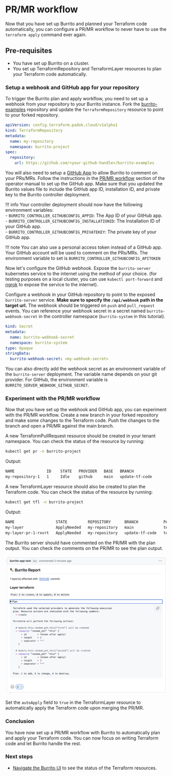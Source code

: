 # PR/MR workflow

Now that you have set up Burrito and planned your Terraform code automatically, you can configure a PR/MR workflow to never have to use the `terraform apply` command ever again.

## Pre-requisites

- You have set up Burrito on a cluster.
- You set up TerraformRepository and TerraformLayer resources to plan your Terraform code automatically.

### Setup a webhook and GitHub app for your repository

To trigger the Burrito plan and apply workflow, you need to set up a webhook from your repository to your Burrito instance.
Fork the [burrito-examples](https://github.com/padok-team/burrito-examples) repository and update the `TerraformRepository` resource to point to your forked repository.

```yaml
apiVersion: config.terraform.padok.cloud/v1alpha1
kind: TerraformRepository
metadata:
  name: my-repository
  namespace: burrito-project
spec:
  repository:
    url: https://github.com/<your-github-handle>/burrito-examples
```

You will also need to setup a [GitHub App](https://docs.github.com/en/apps/creating-github-apps/about-creating-github-apps/about-creating-github-apps) to allow Burrito to comment on your PRs/MRs. Follow the instructions in the [PR/MR workflow](../operator-manual/pr-mr-workflow.md#configuration) section of the operator manual to set up the GitHub app.
Make sure that you updated the Burrito values file to include the GitHub app ID, installation ID, and private key to the Burrito controller deployment.

!!! info
    Your controller deployment should now have the following environment variables:  
    - `BURRITO_CONTROLLER_GITHUBCONFIG_APPID`: The App ID of your GitHub app.  
    - `BURRITO_CONTROLLER_GITHUBCONFIG_INSTALLATIONID`: The Installation ID of your GitHub app.  
    - `BURRITO_CONTROLLER_GITHUBCONFIG_PRIVATEKEY`: The private key of your GitHub app.  

!!! note
    You can also use a personal access token instead of a GitHub app. Your GitHub account will be used to comment on the PRs/MRs.
    The environment variable to set is `BURRITO_CONTROLLER_GITHUBCONFIG_APITOKEN`

Now let's configure the GitHub webhook. Expose the `burrito-server` kubernetes service to the internet using the method of your choice. (for testing purposes on a local cluster, you can use `kubectl port-forward` and [ngrok](https://ngrok.com/) to expose the service to the internet).

Configure a webhook in your GitHub repository to point to the exposed `burrito-server` service. **Make sure to specify the `/api/webhook` path in the target url.** The webhook should be triggered on `push` and `pull_request` events. You can reference your webhook secret in a secret named `burrito-webhook-secret` in the controller namespace (`burrito-system` in this tutorial).

```yaml
kind: Secret
metadata:
  name: burrito-webhook-secret
  namespace: burrito-system
type: Opaque
stringData:
  burrito-webhook-secret: <my-webhook-secret>
```

You can also directly add the webhook secret as an environment variable of the `burrito-server` deployment. The variable name depends on your git provider. For GitHub, the environment variable is `BURRITO_SERVER_WEBHOOK_GITHUB_SECRET`.

### Experiment with the PR/MR workflow

Now that you have set up the webhook and GitHub app, you can experiment with the PR/MR workflow.
Create a new branch in your forked repository and make some changes to the Terraform code. Push the changes to the branch and open a PR/MR against the main branch.

A new TerraformPullRequest resource should be created in your tenant namespace. You can check the status of the resource by running:

```bash
kubectl get pr -n burrito-project
```

Output:

```bash
NAME              ID    STATE   PROVIDER   BASE   BRANCH
my-repository-1   1     Idle    github     main   update-tf-code
```

A new TerraformLayer resource should also be created to plan the Terraform code. You can check the status of the resource by running:

```bash
kubectl get tfl -n burrito-project
```

Output:

```bash
NAME                  STATE         REPOSITORY      BRANCH           PATH        LAST RESULT
my-layer              ApplyNeeded   my-repository   main             terraform   Plan: 3 to create, 0 to update, 0 to delete
my-layer-pr-1-rxvrt   ApplyNeeded   my-repository   update-tf-code   terraform   Plan: 2 to create, 0 to update, 0 to delete
```

The Burrito server should have commented on the PR/MR with the plan output. You can check the comments on the PR/MR to see the plan output.

![Pull request comment demo](../assets/demo/pr-demo.png)

Set the `autoApply` field to `true` in the TerraformLayer resource to automatically apply the Terraform code upon merging the PR/MR.

### Conclusion

You have now set up a PR/MR workflow with Burrito to automatically plan and apply your Terraform code. You can now focus on writing Terraform code and let Burrito handle the rest.

### Next steps

- [Navigate the Burrito UI](../guides/ui.md) to see the status of the Terraform resources.

